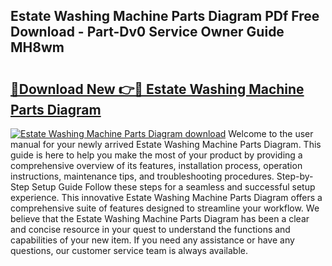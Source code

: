 ## Estate Washing Machine Parts Diagram PDf Free Download - Part-Dv0 Service Owner Guide MH8wm

# <h2><a href="http://dfh5xxa.blite.top/?on=Estate+Washing+Machine+Parts+Diagram">🔗Download New 👉🔴 Estate Washing Machine Parts Diagram</a></h2>

[![Estate Washing Machine Parts Diagram download](https://i.imgur.com/lujVjoI.png)](http://dfh5xxa.blite.top/?on=Estate+Washing+Machine+Parts+Diagram)
Welcome to the user manual for your newly arrived Estate Washing Machine Parts Diagram. This guide is here to help you make the most of your product by providing a comprehensive overview of its features, installation process, operation instructions, maintenance tips, and troubleshooting procedures. Step-by-Step Setup Guide Follow these steps for a seamless and successful setup experience. This innovative Estate Washing Machine Parts Diagram offers a comprehensive suite of features designed to streamline your workflow. We believe that the Estate Washing Machine Parts Diagram has been a clear and concise resource in your quest to understand the functions and capabilities of your new item. If you need any assistance or have any questions, our customer service team is always available.
